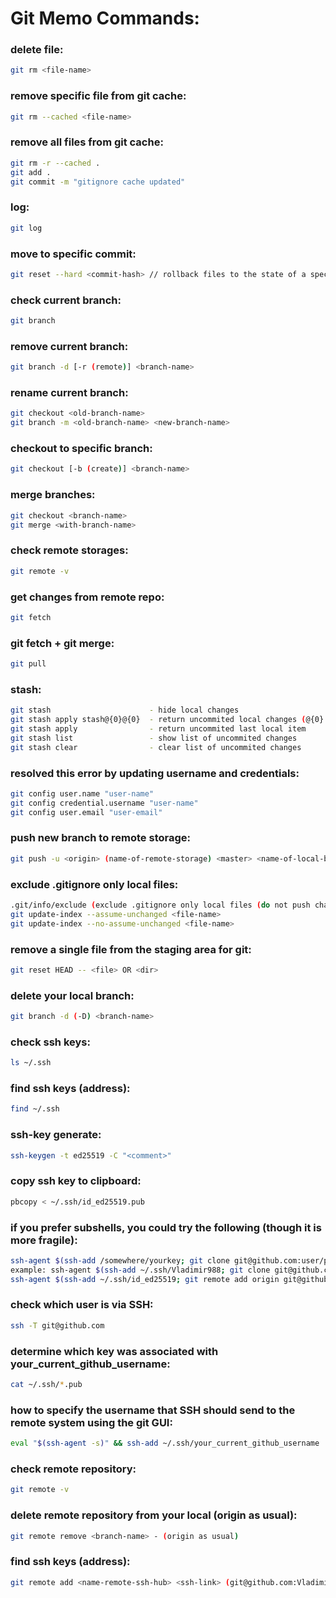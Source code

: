 # Git Memo Commands:

### delete file:
```bash
git rm <file-name>
```
### remove specific file from git cache:
```bash
git rm --cached <file-name>
```

### remove all files from git cache:
```bash
git rm -r --cached .
git add .
git commit -m "gitignore cache updated"
```

### log:
```bash
git log
```

### move to specific commit:
```bash
git reset --hard <commit-hash> // rollback files to the state of a specific commit, pointer: <commit-hash>
```

### check current branch:
```bash
git branch
```

### remove current branch:
```bash
git branch -d [-r (remote)] <branch-name>
```

### rename current branch:
```bash
git checkout <old-branch-name>
git branch -m <old-branch-name> <new-branch-name>
```

### checkout to specific branch:
```bash
git checkout [-b (create)] <branch-name>
```

### merge branches:
```bash
git checkout <branch-name>
git merge <with-branch-name>
```

### check remote storages:
```bash
git remote -v
```

### get changes from remote repo:
```bash
git fetch
```

### git fetch + git merge:
```bash
git pull
```

### stash:
```bash
git stash                      - hide local changes
git stash apply stash@{0}@{0}  - return uncommited local changes (@{0} - name of stash item)
git stash apply                - return uncommited last local item
git stash list                 - show list of uncommited changes
git stash clear                - clear list of uncommited changes
```

### resolved this error by updating username and credentials:
```bash
git config user.name "user-name"        
git config credential.username "user-name"
git config user.email "user-email"
```

### push new branch to remote storage:
```bash
git push -u <origin> (name-of-remote-storage) <master> <name-of-local-branch>
```

### exclude .gitignore only local files:
```bash
.git/info/exclude (exclude .gitignore only local files (do not push changes to remote .gitignore file))
git update-index --assume-unchanged <file-name>
git update-index --no-assume-unchanged <file-name>
```

### remove a single file from the staging area for git:
```bash
git reset HEAD -- <file> OR <dir>
```

### delete your local branch:
```bash
git branch -d (-D) <branch-name>
```

### check ssh keys:
```bash
ls ~/.ssh
```

### find ssh keys (address):
```bash
find ~/.ssh
```

### ssh-key generate:
```bash
ssh-keygen -t ed25519 -C "<comment>"
```

### copy ssh key to clipboard:
```bash
pbcopy < ~/.ssh/id_ed25519.pub
```

### if you prefer subshells, you could try the following (though it is more fragile):
```bash
ssh-agent $(ssh-add /somewhere/yourkey; git clone git@github.com:user/project.git <folder name>)
example: ssh-agent $(ssh-add ~/.ssh/Vladimir988; git clone git@github.com:Vladimir988/Redux.git redux)
ssh-agent $(ssh-add ~/.ssh/id_ed25519; git remote add origin git@github.com:Vladimir988/Redux.git)
```

### check which user is via SSH:
```bash
ssh -T git@github.com
```

### determine which key was associated with your_current_github_username:
```bash
cat ~/.ssh/*.pub
```

### how to specify the username that SSH should send to the remote system using the git GUI:
```bash
eval "$(ssh-agent -s)" && ssh-add ~/.ssh/your_current_github_username       example: (eval "$(ssh-agent -s)" && ssh-add ~/.ssh/Vladimir988)
```

### check remote repository:
```bash
git remote -v
```

### delete remote repository from your local (origin as usual):
```bash
git remote remove <branch-name> - (origin as usual)
```

### find ssh keys (address):
```bash
git remote add <name-remote-ssh-hub> <ssh-link> (git@github.com:Vladimir988/Laravel-Ci-Cd.git)
```
